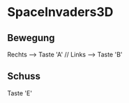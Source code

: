# SpaceInvaders3D

## Bewegung

Rechts  --> Taste 'A'
//
Links   --> Taste 'B'

## Schuss

Taste 'E'
